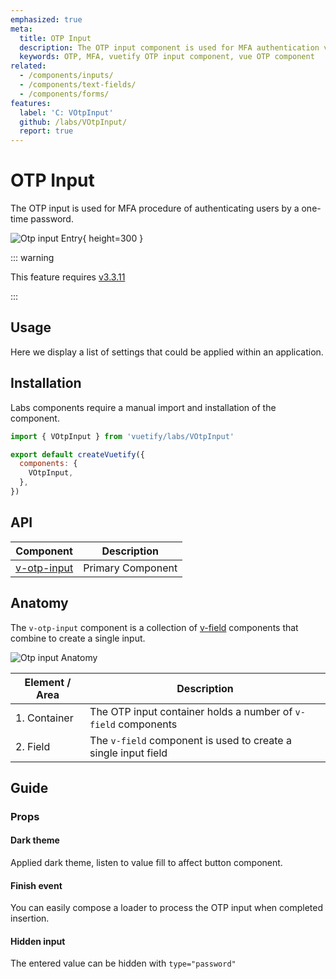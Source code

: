 ```yaml
---
emphasized: true
meta:
  title: OTP Input
  description: The OTP input component is used for MFA authentication via input field.
  keywords: OTP, MFA, vuetify OTP input component, vue OTP component
related:
  - /components/inputs/
  - /components/text-fields/
  - /components/forms/
features:
  label: 'C: VOtpInput'
  github: /labs/VOtpInput/
  report: true
---
```


# OTP Input

The OTP input is used for MFA procedure of authenticating users by a one-time password.

![Otp input Entry](https://cdn.vuetifyjs.com/docs/images/components/v-otp-input/v-otp-input-entry.png){ height=300 }

<page-features />

::: warning

This feature requires [v3.3.11](/getting-started/release-notes/?version=v3.3.11)

:::

## Usage

Here we display a list of settings that could be applied within an application.

<usage name="v-otp-input" />

<entry />

## Installation

Labs components require a manual import and installation of the component.

```js { resource="src/plugins/vuetify.js" }
import { VOtpInput } from 'vuetify/labs/VOtpInput'

export default createVuetify({
  components: {
    VOtpInput,
  },
})
```

## API

| Component | Description |
| - | - |
| [v-otp-input](/api/v-otp-input/) | Primary Component |

<api-inline hide-links />

## Anatomy

The `v-otp-input` component is a collection of [v-field](/api/v-field/) components that combine to create a single input.

![Otp input Anatomy](https://cdn.vuetifyjs.com/docs/images/components/v-otp-input/v-otp-input-anatomy.png "OTP input Anatomy")

| Element / Area | Description |
| - | - |
| 1. Container | The OTP input container holds a number of `v-field` components  |
| 2. Field | The `v-field` component is used to create a single input field |

## Guide

### Props

#### Dark theme

Applied dark theme, listen to value fill to affect button component.

<example file="v-otp-input/prop-dark" />

#### Finish event

You can easily compose a loader to process the OTP input when completed insertion.

<example file="v-otp-input/misc-loading" />

#### Hidden input

The entered value can be hidden with `type="password"`

<example file="v-otp-input/prop-type" />
